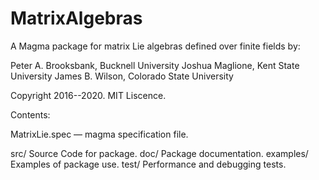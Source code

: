 # MatrixAlgebras

A Magma package for matrix Lie algebras defined over finite fields by:

Peter A. Brooksbank, Bucknell University
Joshua Maglione, Kent State University
James B. Wilson, Colorado State University

Copyright 2016--2020. MIT Liscence.

Contents:

MatrixLie.spec  — magma specification file.

src/
	Source Code for package.
doc/
	Package documentation.
examples/
	Examples of package use.
test/
	Performance and debugging tests.
